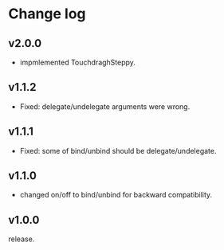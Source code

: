 # Change log

## v2.0.0

* impmlemented TouchdraghSteppy.

## v1.1.2

* Fixed: delegate/undelegate arguments were wrong.

## v1.1.1

* Fixed: some of bind/unbind should be delegate/undelegate.

## v1.1.0

* changed on/off to bind/unbind for backward compatibility.

## v1.0.0

release.
